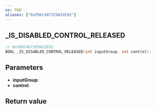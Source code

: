 ```yaml
---
ns: PAD
aliases: ["0xFB6C4072E9A32E92"]
---
```

## _IS_DISABLED_CONTROL_RELEASED

```c
// 0xFB6C4072E9A32E92
BOOL _IS_DISABLED_CONTROL_RELEASED(int inputGroup, int control);
```


## Parameters
* **inputGroup**: 
* **control**: 

## Return value
